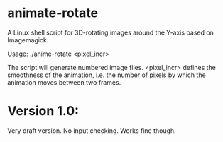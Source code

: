 animate-rotate
==============

A Linux shell script for 3D-rotating images around the Y-axis based on Imagemagick.

Usage: ./anime-rotate <imagefile> <pixel_incr>

The script will generate numbered image files. <pixel_incr> defines the smoothness
of the animation, i.e. the number of pixels by which the animation moves between two frames.

Version 1.0:
============
  Very draft version. No input checking. Works fine though.
